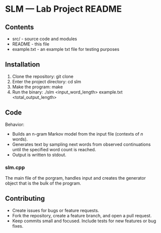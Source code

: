 SLM — Lab Project README
========================

Contents
--------
- src/        - source code and modules
- README      - this file
- example.txt - an example txt file for testing purposes


Installation
------------
1. Clone the repository:
    git clone <repository-url>
2. Enter the project directory:
    cd slm
3. Make the program:
    make
4. Run the binary:
    ./slm \<input_word_length\> example.txt \<total_output_length\>

Code
------------
Behavior:
- Builds an n-gram Markov model from the input file (contexts of $n$ words).
- Generates text by sampling next words from observed continuations until the specified word count is reached.
- Output is written to stdout.

### slm.cpp
The main file of the porgram, handles input and creates the generator object that is the bulk of the program. 



Contributing
------------
- Create issues for bugs or feature requests.
- Fork the repository, create a feature branch, and open a pull request.
- Keep commits small and focused. Include tests for new features or bug fixes.